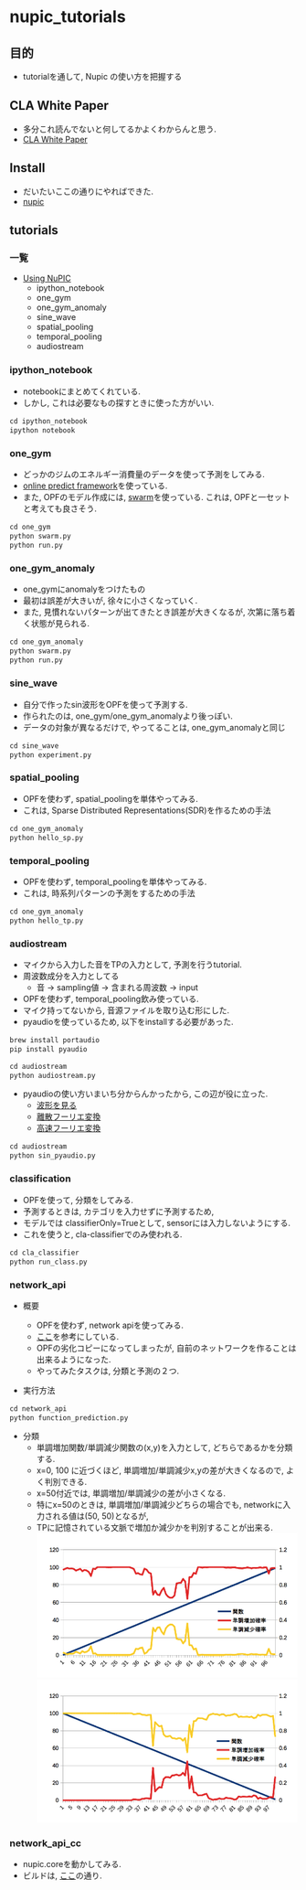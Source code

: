 nupic_tutorials
====

## 目的
+ tutorialを通して, Nupic の使い方を把握する

## CLA White Paper
+ 多分これ読んでないと何してるかよくわからんと思う.
+ [CLA White Paper](http://numenta.org/cla-white-paper.html)

## Install
+ だいたいここの通りにやればできた.
+ [nupic](https://github.com/numenta/nupic )

## tutorials
### 一覧
+ [Using NuPIC](nupic_tutorials)
  + ipython_notebook
  + one_gym
  + one_gym_anomaly
  + sine_wave
  + spatial_pooling
  + temporal_pooling
  + audiostream

### ipython_notebook
+ notebookにまとめてくれている. 
+ しかし, これは必要なもの探すときに使った方がいい.
```
cd ipython_notebook
ipython notebook
```

### one_gym
+ どっかのジムのエネルギー消費量のデータを使って予測をしてみる.
+ [online predict framework](https://github.com/numenta/nupic/wiki/Online-Prediction-Framework)を使っている.
+ また, OPFのモデル作成には, [swarm](https://github.com/numenta/nupic/wiki/Running-Swarms)を使っている. これは, OPFと一セットと考えても良さそう.
```
cd one_gym
python swarm.py
python run.py
```

### one_gym_anomaly
+ one_gymにanomalyをつけたもの
+ 最初は誤差が大きいが, 徐々に小さくなっていく.
+ また, 見慣れないパターンが出てきたとき誤差が大きくなるが, 次第に落ち着く状態が見られる.
```
cd one_gym_anomaly
python swarm.py
python run.py
```

### sine_wave
+ 自分で作ったsin波形をOPFを使って予測する.
+ 作られたのは, one_gym/one_gym_anomalyより後っぽい.
+ データの対象が異なるだけで, やってることは, one_gym_anomalyと同じ
```
cd sine_wave
python experiment.py
```

### spatial_pooling
+ OPFを使わず, spatial_poolingを単体やってみる.
+ これは, Sparse Distributed Representations(SDR)を作るための手法
```
cd one_gym_anomaly
python hello_sp.py
```

### temporal_pooling
+ OPFを使わず, temporal_poolingを単体やってみる.
+ これは, 時系列パターンの予測をするための手法
```
cd one_gym_anomaly
python hello_tp.py
```

### audiostream
+ マイクから入力した音をTPの入力として, 予測を行うtutorial.
+ 周波数成分を入力としてる
  + 音 -> sampling値 -> 含まれる周波数 -> input
+ OPFを使わず, temporal_pooling飲み使っている.
+ マイク持ってないから, 音源ファイルを取り込む形にした.
+ pyaudioを使っているため, 以下をinstallする必要があった.
```
brew install portaudio
pip install pyaudio
```
```
cd audiostream
python audiostream.py
```

+ pyaudioの使い方いまいち分からんかったから, この辺が役に立った.
  + [波形を見る](http://aidiary.hatenablog.com/entry/20110607/1307449007)
  + [離散フーリエ変換](http://aidiary.hatenablog.com/entry/20110611/1307751369)
  + [高速フーリエ変換](http://aidiary.hatenablog.com/entry/20110514/1305377659)
```
cd audiostream
python sin_pyaudio.py
```

### classification
+ OPFを使って, 分類をしてみる.
+ 予測するときは, カテゴリを入力せずに予測するため, 
+ モデルでは classifierOnly=Trueとして, sensorには入力しないようにする.
+ これを使うと, cla-classifierでのみ使われる.
```
cd cla_classifier
python run_class.py
```

### network_api
+ 概要
  + OPFを使わず, network apiを使ってみる.
  + [ここ](https://github.com/numenta/nupic/tree/master/examples/network)を参考にしている.
  + OPFの劣化コピーになってしまったが, 自前のネットワークを作ることは出来るようになった.
  + やってみたタスクは, 分類と予測の２つ.

+ 実行方法
```
cd network_api
python function_prediction.py
```

+ 分類
  + 単調増加関数/単調減少関数の(x,y)を入力として, どちらであるかを分類する.
  + x=0, 100 に近づくほど, 単調増加/単調減少x,yの差が大きくなるので, よく判別できる.
  + x=50付近では, 単調増加/単調減少の差が小さくなる. 
  + 特にx=50のときは, 単調増加/単調減少どちらの場合でも, networkに入力される値は(50, 50)となるが,
  + TPに記憶されている文脈で増加か減少かを判別することが出来る.
![plus](network_api/result/plus.png)
![minus](network_api/result/minus.png)



### network_api_cc
+ nupic.coreを動かしてみる.
+ ビルドは, [ここ](https://github.com/numenta/nupic.core)の通り.

